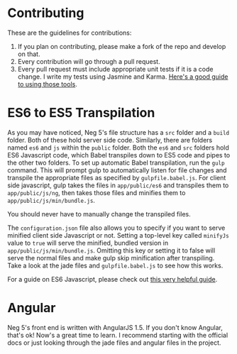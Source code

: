# Contributing
These are the guidelines for contributions:

1. If you plan on contributing, please make a fork of the repo and develop
on that.
2. Every contribution will go through a pull request.
3. Every pull request must include appropriate unit tests if it is a code change.
I write my tests using Jasmine and Karma. [Here's a good guide to using those tools](https://scotch.io/tutorials/testing-angularjs-with-jasmine-and-karma-part-1).
 

# ES6 to ES5 Transpilation
As you may have noticed, Neg 5's file structure has a ```src``` folder
and a ```build``` folder. Both of these hold server side code. Similarly,
there are folders named ```es6``` and ```js``` within the ```public``` folder.
Both the ```es6``` and ```src``` folders hold ES6 Javascript code, which Babel
transpiles down to ES5 code and pipes to the other two folders. To set up automatic
Babel transpilation, run the ```gulp``` command. This will prompt gulp to
automatically listen for file changes and transpile the appropriate files as specified
by ```gulpfile.babel.js```. For client side javascript, gulp takes the files in ```app/public/es6``` and
transpiles them to ```app/public/js/ng```, then takes those files and minifies them to ```app/public/js/min/bundle.js```.

You should never have to manually change the transpiled files.

The ```configuration.json``` file also allows you to specify if you want to serve minified client side Javascript or not. 
Setting a top-level key called ```minifyJs``` value to ```true``` will serve the minified, bundled version in ```app/public/js/min/bundle.js```.
Omitting this key or setting it to false will serve the normal files and make gulp skip minification after transpiling.  
Take a look at the jade files and ```gulpfile.babel.js``` to see how this works.  

For a guide on ES6 Javascript, please check out [this very helpful guide](https://github.com/lukehoban/es6features).

# Angular

Neg 5's front end is written with AngularJS 1.5. If you don't know Angular, that's ok!
Now's a great time to learn. I recommend starting with the official docs or just 
looking through the jade files and angular files in the project.




